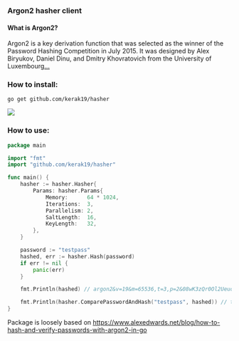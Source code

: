 ### Argon2 hasher client

#### What is Argon2?
Argon2 is a key derivation function that was selected as the winner of the Password Hashing Competition in July 2015. It was designed by Alex Biryukov, Daniel Dinu, and Dmitry Khovratovich from the University of Luxembourg[...](https://en.wikipedia.org/wiki/Argon2)

### How to install:
`go get github.com/kerak19/hasher`

[![](https://godoc.org/github.com/nathany/looper?status.svg)](https://godoc.org/github.com/kerak19/hasher)


### How to use:
```go
package main

import "fmt"
import "github.com/kerak19/hasher"

func main() {
	hasher := hasher.Hasher{
		Params: hasher.Params{
			Memory:      64 * 1024,
			Iterations:  3,
			Parallelism: 2,
			SaltLength:  16,
			KeyLength:   32,
		},
	}

	password := "testpass"
	hashed, err := hasher.Hash(password)
	if err != nil {
		panic(err)
	}

	fmt.Println(hashed) // argon2&v=19&m=65536,t=3,p=2&08wK3zQr0Ol2UeuofUBcFQ&4LAUwzG2NUROQTIBOdqaNbAYnseewi6Q+5/y6UUwD3Q

	fmt.Println(hasher.ComparePasswordAndHash("testpass", hashed)) // true, <nil>
}
```
  
Package is loosely based on https://www.alexedwards.net/blog/how-to-hash-and-verify-passwords-with-argon2-in-go
